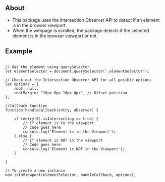 ## About
- This package uses the Intersection Observer API to detect if an element is in the browser viewport.
- When the webpage is scrolled, the package detects if the selected element is in the browser viewport or not.

## Example
```

// Get the element using querySelector
let elementSelector = document.querySelector('.elementSelector');

// Check out the Intersection Observer API for all posible options
let options = {
    root: null,
    rootMargin: "10px 0px 10px 0px", // Offset position
};

//Callback function
function handleCallback(entry, observer) {
    
    if (entry[0].isIntersecting == true) {
        // If element is in the viewport
        // Code goes here
        console.log('Element is in the Viewport');
    } else {
        // If element is NOT in the viewport
        // Code goes here
        console.log('Element is NOT in the Viewport');
    }

}

// To create a new instance
new isInViewport(elementSelector, handleCallback, options);


```